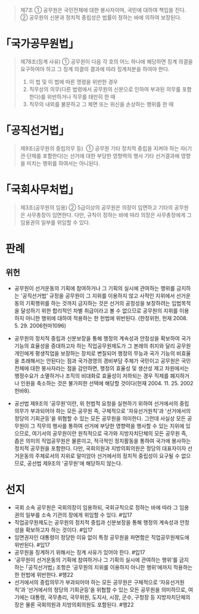 > 제7조
> ① 공무원은 국민전체에 대한 봉사자이며, 국민에 대하여 책임을 진다.
> ② 공무원의 신분과 정치적 중립성은 법률이 정하는 바에 의하여 보장된다.

# ｢국가공무원법｣
> 제78조(징계 사유)
> ① 공무원이 다음 각 호의 어느 하나에 해당하면 징계 의결을 요구하여야 하고 그 징계 의결의 결과에 따라 징계처분을 하여야 한다.
> 	1. 이 법 및 이 법에 따른 명령을 위반한 경우
> 	2. 직무상의 의무(다른 법령에서 공무원의 신분으로 인하여 부과된 의무를 포함한다)를 위반하거나 직무를 태만히 한 때
> 	3. 직무의 내외를 불문하고 그 체면 또는 위신을 손상하는 행위를 한 때
# ｢공직선거법｣
> 제9조(공무원의 중립의무 등)
>  ① 공무원 기타 정치적 중립을 지켜야 하는 자(기관·단체를 포함한다)는 선거에 대한 부당한 영향력의 행사 기타 선거결과에 영향을 미치는 행위를 하여서는 아니된다.
# ｢국회사무처법｣
> 제3조(공무원의 임용)
> ② 5급이상의 공무원은 의장이 임면하고 기타의 공무원은 사무총장이 임면한다. 다만, 규칙이 정하는 바에 따라 의장은 사무총장에게 그 임용권의 일부를 위임할 수 있다.
# 판례
## 위헌
 - 공무원이 선거운동의 기획에 참여하거나 그 기획의 실시에 관여하는 행위를 금지하는 '공직선거법' 규정을 공무원이 그 지위를 이용하지 않고 사적인 지위에서 선거운동의 기획행위를 하는 것까지 금지하는 것은 선거의 공정성을 보장하려는 입법목적을 달성하기 위한 합리적인 차별 취급이라고 볼 수 없으므로 공무원의 지위를 이용하지 아니한 행위에 대하여 적용하는 한 헌법에 위반된다. (한정위헌, 헌재 2008. 5. 29. 2006헌마1096)

- 공무원의 정치적 중립과 신분보장을 통해 행정의 계속성과 안정성을 확보하여 국가기능의 효율성을 증대하고자 하는 직업공무원제도가 그 본래의 취지와 달리 공무원 개인에게 평생직업을 보장하는 장치로 변질되어 행정의 무능과 국가 기능의 비효율을 초래해서는 안된다는 점과 국가경영의 경비부담 주체가 국민이고 공무원은 국민전체에 대한 봉사자라는 점을 감안하면, 행정의 효율성 및 생산성 제고 차원에서는 행정수요가 소멸하거나 조직의 비대화로 효율성이 저하되는 경우 직제를 폐지하거나 인원을 축소하는 것은 불가피한 선택에 해당할 것이다(헌재 2004. 11. 25. 2002헌바8).
- 공선법 제9조의 '공무원'이란, 위 헌법적 요청을 실현하기 위하여 선거에서의 중립의무가 부과되어야 하는 모든 공무원 즉, 구체적으로 '자유선거원칙'과 '선거에서의 정당의 기회균등'을 위협할 수 있는 모든 공무원을 의미한다. 그런데 사실상 모든 공무원이 그 직무의 행사를 통하여 선거에 부당한 영향력을 행사할 수 있는 지위에 있으므로, 여기서의 공무원이란 원칙적으로 국가와 지방자치단체의 모든 공무원 즉, 좁은 의미의 직업공무원은 물론이고, 적극적인 정치활동을 통하여 국가에 봉사하는 정치적 공무원을 포함한다. 다만, 국회의원과 지방의회의원은 정당의 대표자이자 선거운동의 주체로서의 지위로 말미암아 선거에서의 정치적 중립성이 요구될 수 없으므로, 공선법 제9조의 '공무원'에 해당하지 않는다.
# 선지
- 국회 소속 공무원은 국회의장이 임용하되, 국회규칙으로 정하는 바에 따라 그 임용권의 일부를 소속 기관의 장에게 위임할 수 있다. #입17
- 직업공무원제도는 공무원의 정치적 중립과 신분보장을 통해 행정의 계속성과 안정성을 확보하고자 하는 것이다. #입17
- 임면권자인 대통령이 정당한 이유 없이 특정 공무원을 파면함은 직업공무원제도에 위반된다. #입17
- 공무원을 징계하기 위해서는 징계 사유가 있어야 한다. #입17
- ‘공무원이 선거운동의 기획에 참여하거나 그 기획의 실시에 관여하는 행위’를 금지하는 ｢공직선거법｣ 조항은 ‘공무원의 지위를 이용하지 아니한 행위’에까지 적용하는 한 헌법에 위반한다. #행22
- 선거에서의 중립의무가 부과되어야 하는 모든 공무원은 구체적으로 ‘자유선거원칙’과 ‘선거에서의 정당의 기회균등’을 위협할 수 있는 모든 공무원을 의미하므로, 여기에는 대통령, 국무총리, 국무위원, 도지사, 시장, 군수, 구청장 등 지방자치단체의 장은 물론 국회의원과 지방의회의원도 포함된다. #행22
